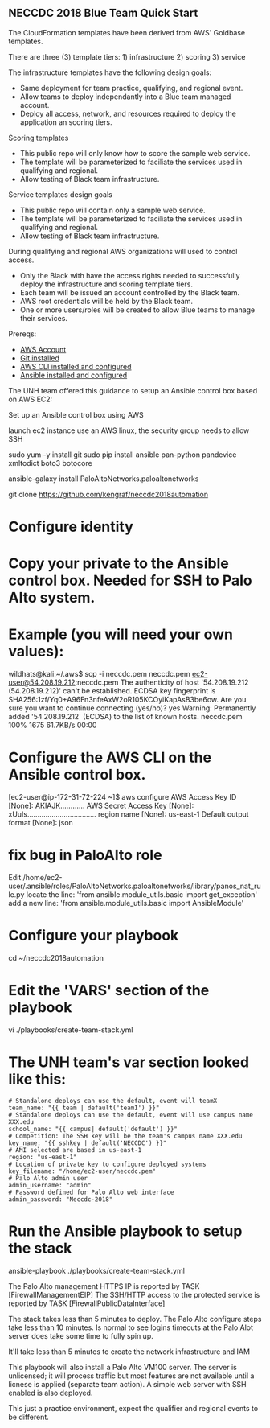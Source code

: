 ## NECCDC 2018 Blue Team Quick Start

The CloudFormation templates have been derived from AWS' Goldbase templates.

There are three (3) template tiers: 1) infrastructure 2) scoring 3) service

The infrastructure templates have the following design goals:
* Same deployment for team practice, qualifying, and regional event.
* Allow teams to deploy independantly into a Blue team managed account.
* Deploy all access, network, and resources required to deploy the application an scoring tiers.

Scoring templates
* This public repo will only know how to score the sample web service.
* The template will be parameterized to faciliate the services used in qualifying and regional.
* Allow testing of Black team infrastructure.

Service templates design goals
* This public repo will contain only a sample web service.
* The template will be parameterized to faciliate the services used in qualifying and regional.
* Allow testing of Black team infrastructure.

During qualifying and regional AWS organizations will used to control access.
* Only the Black with have the access rights needed to successfully deploy the infrastructure and scoring template tiers.
* Each team will be issued an account controlled by the Black team.
* AWS root credentials will be held by the Black team.
* One or more users/roles will be created to allow Blue teams to manage their services.

Prereqs:

* [AWS Account](https://aws.amazon.com/)
* [Git installed](https://git-scm.com/book/en/v2/Getting-Started-Installing-Git)
* [AWS CLI installed and configured](http://docs.aws.amazon.com/cli/latest/userguide/installing.html)
* [Ansible installed and configured](http://docs.ansible.com/ansible/latest/intro_installation.html)

The UNH team offered this guidance to setup an Ansible control box based on AWS EC2:

Set up an Ansible control box using AWS

launch ec2 instance use an AWS linux, the security group needs to allow SSH

sudo yum -y install git
sudo pip install ansible pan-python pandevice xmltodict boto3 botocore

ansible-galaxy install PaloAltoNetworks.paloaltonetworks

git clone https://github.com/kengraf/neccdc2018automation

# Configure identity
# Copy your private to the Ansible control box.  Needed for SSH to Palo Alto system.

# Example (you will need your own values):
wildhats@kali:~/.aws$ scp -i neccdc.pem neccdc.pem ec2-user@54.208.19.212:neccdc.pem
The authenticity of host '54.208.19.212 (54.208.19.212)' can't be established.
ECDSA key fingerprint is SHA256:1zf/Yq0+A96Fn3nfeAxW2oR105KCOyiKapAsB3be6ow.
Are you sure you want to continue connecting (yes/no)? yes
Warning: Permanently added '54.208.19.212' (ECDSA) to the list of known hosts.
neccdc.pem                                    100% 1675    61.7KB/s   00:00    

# Configure the AWS CLI on the Ansible control box.
[ec2-user@ip-172-31-72-224 ~]$ aws configure
AWS Access Key ID [None]: AKIAJK............
AWS Secret Access Key [None]: xUuIs..................................
region name [None]: us-east-1
Default output format [None]: json

# fix bug in PaloAlto role
Edit /home/ec2-user/.ansible/roles/PaloAltoNetworks.paloaltonetworks/library/panos_nat_rule.py
locate the line: 'from ansible.module_utils.basic import get_exception'
add a new line: 'from ansible.module_utils.basic import AnsibleModule'

# Configure your playbook
cd ~/neccdc2018automation

# Edit the 'VARS' section of the playbook 
vi ./playbooks/create-team-stack.yml
# The UNH team's var section looked like this:

    # Standalone deploys can use the default, event will teamX
    team_name: "{{ team | default('team1') }}"
    # Standalone deploys can use the default, event will use campus name XXX.edu
    school_name: "{{ campus| default('default') }}"
    # Competition: The SSH key will be the team's campus name XXX.edu
    key_name: "{{ sshkey | default('NECCDC') }}"
    # AMI selected are based in us-east-1
    region: "us-east-1"
    # Location of private key to configure deployed systems
    key_filename: "/home/ec2-user/neccdc.pem"
    # Palo Alto admin user
    admin_username: "admin"
    # Password defined for Palo Alto web interface
    admin_password: "Neccdc-2018"

# Run the Ansible playbook to setup the stack
ansible-playbook ./playbooks/create-team-stack.yml

The Palo Alto management HTTPS IP is reported by TASK [FirewallManagementEIP]
The SSH/HTTP access to the protected service is reported by TASK [FirewallPublicDataInterface]

The stack takes less than 5 minutes to deploy.  The Palo Alto configure steps take less than 10 minutes.  Is normal to see logins timeouts at the Palo Alot server does take some time to fully spin up.

It'll take less than 5 minutes to create the network infrastructure and IAM 

This playbook will also install a Palo Alto VM100 server.
The server is unlicensed; it will process traffic but most features are not available until a licnese is applied (separate team action).
A simple web server with SSH enabled is also deployed.

This just a practice environment, expect the qualifier and regional events to be different.
